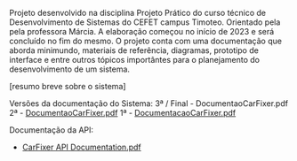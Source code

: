 Projeto desenvolvido na disciplina Projeto Prático do curso técnico de Desenvolvimento de Sistemas do CEFET campus Timoteo. Orientado pela pela professora Márcia.
A elaboração começou no início de 2023 e será concluído no fim do mesmo. O projeto conta com uma documentação que aborda minimundo, materiais de referência, diagramas, prototipo de interface e entre outros tópicos importântes para o planejamento do desenvolvimento de um sistema.

[resumo breve sobre o sistema]

Versões da documentação do Sistema:
3ª / Final - DocumentaoCarFixer.pdf
2ª - [DocumentaoCarFixer.pdf](https://github.com/guigann/CarFixer/files/13216341/Documentao_CarFixer.pdf)
1ª - [DocumentacaoCarFixer.pdf](https://github.com/guigann/CarFixer/files/13216331/DocumentacaoPPCarFixer.1.pdf)



Documentação da API:
- [CarFixer API Documentation.pdf](https://github.com/guigann/CarFixer/files/12089691/CarFixer.API.Documentation.pdf)
